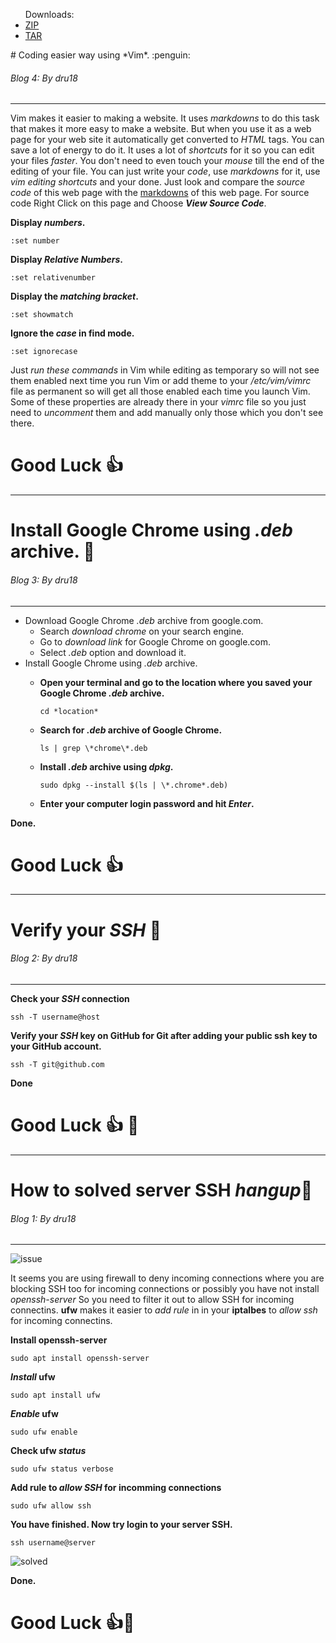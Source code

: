 <div class="downloads">
            <ul> <span>Downloads:</span>
                <li>
           	    <a href="https://github.com/dru18/druBot/blob/master/botonlinux.zip" class="button">ZIP</a>
                </li>
		<li>
		    <a href="https://github.com/dru18/druBot/blob/master/botonlinux.tar" class="button">TAR</a>
		</li>
            </ul>
        </div>       
# Coding easier way using *Vim*. :penguin:

###### Blog 4: By dru18

<hr>

Vim makes it easier to making a website. It uses *markdowns* to do this task that makes it more easy to make a website. But when you use it as a web page for your web site it automatically get converted to *HTML* tags. You can save a lot of energy to do it. It uses a lot of *shortcuts* for it so you can edit your files *faster*. You don't need to even touch your *mouse* till the end of the editing of your file. You can just write your *code*, use *markdowns* for it, use *vim editing shortcuts* and your done. Just look and compare the *source code* of this web page with the [markdowns](https://raw.githubusercontent.com/dru18/druBot/master/docs/index.md) of this web page. For source code Right Click on this page and Choose ***View Source Code***.

**Display *numbers*.**

`:set number`


**Display *Relative Numbers*.**

`:set relativenumber`


**Display the *matching bracket*.**

`:set showmatch`


**Ignore the *case* in find mode.**

`:set ignorecase`


Just *run these commands* in Vim while editing as temporary so will not see them enabled next time you run Vim or add theme to your */etc/vim/vimrc* file as permanent so will get all those enabled each time you launch Vim. Some of these properties are already there in your *vimrc* file so you just need to *uncomment* them and add manually only those which you don't see there.

# Good Luck :+1:
<hr>

# Install Google Chrome using *.deb* archive. :penguin:

###### Blog 3: By dru18

<hr>

- Download Google Chrome *.deb* archive from google.com.
   - Search *download chrome* on your search engine.
   - Go to *download link* for Google Chrome on google.com.
   - Select *.deb* option and download it.
- Install Google Chrome using *.deb* archive.
  - **Open your terminal and go to the location where you saved your Google Chrome *.deb* archive.**

	`cd *location*`

  - **Search for *.deb* archive of Google Chrome.**

	`ls | grep \*chrome\*.deb`

  - **Install *.deb* archive using *dpkg*.**

	`sudo dpkg --install $(ls | \*.chrome*.deb)`

  - **Enter your computer login password and hit *Enter*.**

**Done.**
# Good Luck :+1:
<hr>

# Verify your *SSH* :penguin:

###### Blog 2: By dru18

<hr>

**Check your *SSH* connection**

`ssh -T username@host`

**Verify your *SSH* key on GitHub for Git after adding your public ssh key to your GitHub account.**

`ssh -T git@github.com`

**Done**
# Good Luck :+1: :penguin:
<hr>

# How to solved server SSH *hangup*:penguin:

###### Blog 1: By dru18

<hr>

![issue](https://github.com/dru18/druBot/blob/master/issue/screenshot/server%20ssh%20hangup%20issue.png)

It seems you are using firewall to deny incoming connections where you are blocking SSH too for incoming connections or possibly you have not install *openssh-server* So you need to filter it out to allow SSH for incoming connectins. **ufw** makes it easier to *add rule* in in your **iptalbes** to *allow ssh* for incoming connectins.

**Install openssh-server**

`sudo apt install openssh-server`

***Install* ufw**

`sudo apt install ufw`

***Enable* ufw**

`sudo ufw enable`

**Check ufw *status***

`sudo ufw status verbose`

**Add rule to *allow SSH* for incomming connections**

`sudo ufw allow ssh`

**You have finished. Now try login to your server SSH.**

`ssh username@server`

![solved](https://github.com/dru18/druBot/blob/master/issue/screenshot/server%20ssh%20hangup%20solved.png)

**Done.**
# Good Luck :+1::penguin:
